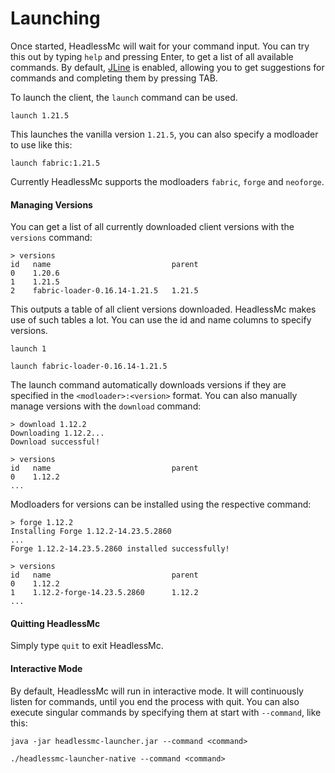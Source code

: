 # Launching

Once started, HeadlessMc will wait for your command input.
You can try this out by typing `help` and pressing Enter,
to get a list of all available commands.
By default, [JLine](https://jline.org/) is enabled,
allowing you to get suggestions for commands and completing them by pressing TAB.

To launch the client, the `launch` command can be used.
```
launch 1.21.5
```
This launches the vanilla version `1.21.5`,
you can also specify a modloader to use like this:
```
launch fabric:1.21.5
```
Currently HeadlessMc supports the modloaders `fabric`, `forge` and `neoforge`.

#### Managing Versions
You can get a list of all currently downloaded client versions with the `versions`
command:
```
> versions
id   name                           parent
0    1.20.6                         
1    1.21.5                         
2    fabric-loader-0.16.14-1.21.5   1.21.5
```
This outputs a table of all client versions downloaded.
HeadlessMc makes use of such tables a lot.
You can use the id and name columns to specify versions.
``` title="Use id 1 to launch 1.21.5"
launch 1
```
``` title="Using the name of the version to launch"
launch fabric-loader-0.16.14-1.21.5
```

The launch command automatically downloads versions
if they are specified in the `<modloader>:<version>` format.
You can also manually manage versions with the `download` command:
```
> download 1.12.2
Downloading 1.12.2...
Download successful!

> versions
id   name                           parent
0    1.12.2                         
...
```
Modloaders for versions can be installed using the respective command:
```
> forge 1.12.2
Installing Forge 1.12.2-14.23.5.2860
...
Forge 1.12.2-14.23.5.2860 installed successfully!

> versions
id   name                           parent
0    1.12.2                         
1    1.12.2-forge-14.23.5.2860      1.12.2
...
```

#### Quitting HeadlessMc

Simply type `quit` to exit HeadlessMc.

#### Interactive Mode
By default, HeadlessMc will run in interactive mode.
It will continuously listen for commands,
until you end the process with quit.
You can also execute singular commands by specifying them at start with `--command`, like this:
```shell
java -jar headlessmc-launcher.jar --command <command>

./headlessmc-launcher-native --command <command>
```
